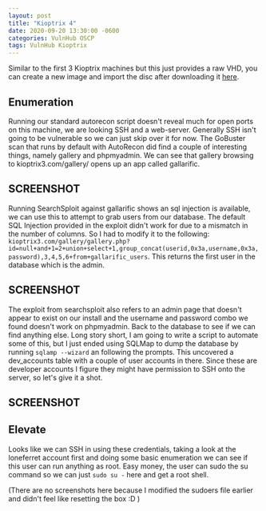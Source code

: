 ```yaml
---
layout: post
title: "Kioptrix 4"
date: 2020-09-20 13:30:00 -0600
categories: VulnHub OSCP
tags: VulnHub Kioptrix
---
```


Similar to the first 3 Kioptrix machines but this just provides a raw VHD, you can create a new image and import the disc after downloading it [here](https://www.vulnhub.com/entry/kioptrix-level-13-4%2C25/).

## Enumeration

Running our standard autorecon script doesn't reveal much for open ports on this machine, we are looking SSH and a web-server. Generally SSH isn't going to be vulnerable so we can just skip over it for now. The GoBuster scan that runs by default with AutoRecon did find a couple of interesting things, namely gallery and phpmyadmin. We can see that gallery browsing to kioptrix3.com/gallery/ opens up an app called gallarific.

## SCREENSHOT

Running SearchSploit against gallarific shows an sql injection is available, we can use this to attempt to grab users from our database. The default SQL Injection provided in the exploit didn't work for due to a mismatch in the number of columns. So I had to modify it to the following:
`kioptrix3.com/gallery/gallery.php?id=null+and+1=2+union+select+1,group_concat(userid,0x3a,username,0x3a,password),3,4,5,6+from+gallarific_users`. This returns the first user in the database which is the admin.

## SCREENSHOT

The exploit from searchsploit also refers to an admin page that doesn't appear to exist on our install and the username and password combo we found doesn't work on phpmyadmin. Back to the database to see if we can find anything else. Long story short, I am going to write a script to automate some of this, but I just ended using SQLMap to dump the database by running `sqlamp --wizard` an following the prompts. This uncovered a dev_accounts table with a couple of user accounts in there. Since these are developer accounts I figure they might have permission to SSH onto the server, so let's give it a shot.

## SCREENSHOT

## Elevate

Looks like we can SSH in using these credentials, taking a look at the loneferret account first and doing some basic enumeration we can see if this user can run anything as root. Easy money, the user can sudo the su command so we can just `sudo su -` here and get a root shell.

(There are no screenshots here because I modified the sudoers file earlier and didn't feel like resetting the box :D )
